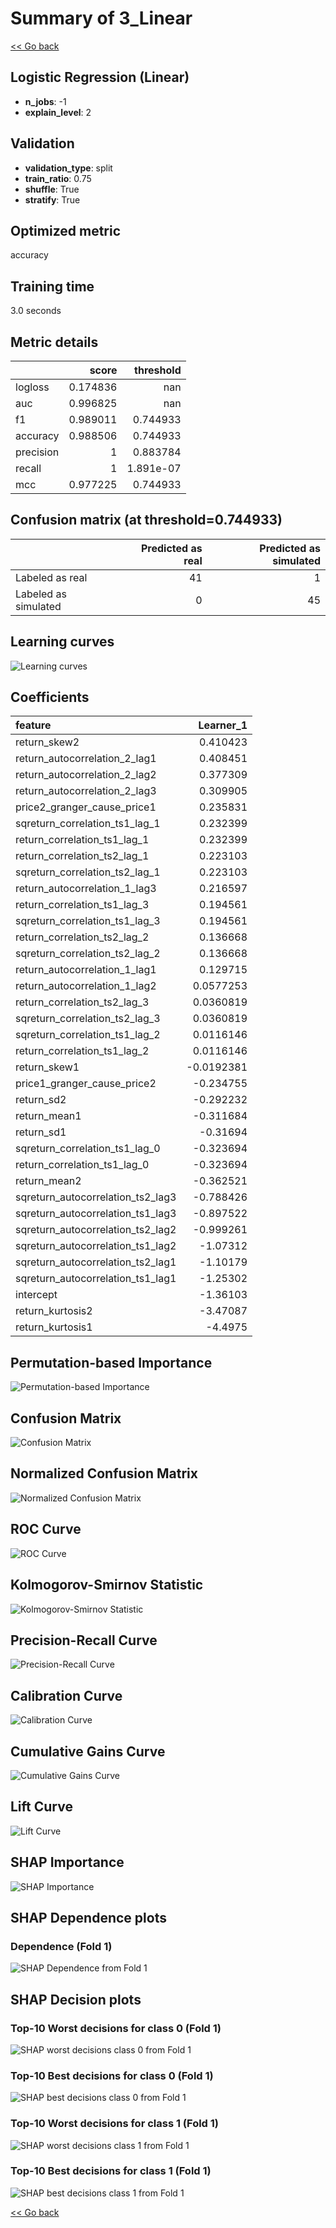 # Summary of 3_Linear

[<< Go back](../README.md)


## Logistic Regression (Linear)
- **n_jobs**: -1
- **explain_level**: 2

## Validation
 - **validation_type**: split
 - **train_ratio**: 0.75
 - **shuffle**: True
 - **stratify**: True

## Optimized metric
accuracy

## Training time

3.0 seconds

## Metric details
|           |    score |   threshold |
|:----------|---------:|------------:|
| logloss   | 0.174836 | nan         |
| auc       | 0.996825 | nan         |
| f1        | 0.989011 |   0.744933  |
| accuracy  | 0.988506 |   0.744933  |
| precision | 1        |   0.883784  |
| recall    | 1        |   1.891e-07 |
| mcc       | 0.977225 |   0.744933  |


## Confusion matrix (at threshold=0.744933)
|                      |   Predicted as real |   Predicted as simulated |
|:---------------------|--------------------:|-------------------------:|
| Labeled as real      |                  41 |                        1 |
| Labeled as simulated |                   0 |                       45 |

## Learning curves
![Learning curves](learning_curves.png)

## Coefficients
| feature                           |   Learner_1 |
|:----------------------------------|------------:|
| return_skew2                      |   0.410423  |
| return_autocorrelation_2_lag1     |   0.408451  |
| return_autocorrelation_2_lag2     |   0.377309  |
| return_autocorrelation_2_lag3     |   0.309905  |
| price2_granger_cause_price1       |   0.235831  |
| sqreturn_correlation_ts1_lag_1    |   0.232399  |
| return_correlation_ts1_lag_1      |   0.232399  |
| return_correlation_ts2_lag_1      |   0.223103  |
| sqreturn_correlation_ts2_lag_1    |   0.223103  |
| return_autocorrelation_1_lag3     |   0.216597  |
| return_correlation_ts1_lag_3      |   0.194561  |
| sqreturn_correlation_ts1_lag_3    |   0.194561  |
| return_correlation_ts2_lag_2      |   0.136668  |
| sqreturn_correlation_ts2_lag_2    |   0.136668  |
| return_autocorrelation_1_lag1     |   0.129715  |
| return_autocorrelation_1_lag2     |   0.0577253 |
| return_correlation_ts2_lag_3      |   0.0360819 |
| sqreturn_correlation_ts2_lag_3    |   0.0360819 |
| sqreturn_correlation_ts1_lag_2    |   0.0116146 |
| return_correlation_ts1_lag_2      |   0.0116146 |
| return_skew1                      |  -0.0192381 |
| price1_granger_cause_price2       |  -0.234755  |
| return_sd2                        |  -0.292232  |
| return_mean1                      |  -0.311684  |
| return_sd1                        |  -0.31694   |
| sqreturn_correlation_ts1_lag_0    |  -0.323694  |
| return_correlation_ts1_lag_0      |  -0.323694  |
| return_mean2                      |  -0.362521  |
| sqreturn_autocorrelation_ts2_lag3 |  -0.788426  |
| sqreturn_autocorrelation_ts1_lag3 |  -0.897522  |
| sqreturn_autocorrelation_ts2_lag2 |  -0.999261  |
| sqreturn_autocorrelation_ts1_lag2 |  -1.07312   |
| sqreturn_autocorrelation_ts2_lag1 |  -1.10179   |
| sqreturn_autocorrelation_ts1_lag1 |  -1.25302   |
| intercept                         |  -1.36103   |
| return_kurtosis2                  |  -3.47087   |
| return_kurtosis1                  |  -4.4975    |


## Permutation-based Importance
![Permutation-based Importance](permutation_importance.png)
## Confusion Matrix

![Confusion Matrix](confusion_matrix.png)


## Normalized Confusion Matrix

![Normalized Confusion Matrix](confusion_matrix_normalized.png)


## ROC Curve

![ROC Curve](roc_curve.png)


## Kolmogorov-Smirnov Statistic

![Kolmogorov-Smirnov Statistic](ks_statistic.png)


## Precision-Recall Curve

![Precision-Recall Curve](precision_recall_curve.png)


## Calibration Curve

![Calibration Curve](calibration_curve_curve.png)


## Cumulative Gains Curve

![Cumulative Gains Curve](cumulative_gains_curve.png)


## Lift Curve

![Lift Curve](lift_curve.png)



## SHAP Importance
![SHAP Importance](shap_importance.png)

## SHAP Dependence plots

### Dependence (Fold 1)
![SHAP Dependence from Fold 1](learner_fold_0_shap_dependence.png)

## SHAP Decision plots

### Top-10 Worst decisions for class 0 (Fold 1)
![SHAP worst decisions class 0 from Fold 1](learner_fold_0_shap_class_0_worst_decisions.png)
### Top-10 Best decisions for class 0 (Fold 1)
![SHAP best decisions class 0 from Fold 1](learner_fold_0_shap_class_0_best_decisions.png)
### Top-10 Worst decisions for class 1 (Fold 1)
![SHAP worst decisions class 1 from Fold 1](learner_fold_0_shap_class_1_worst_decisions.png)
### Top-10 Best decisions for class 1 (Fold 1)
![SHAP best decisions class 1 from Fold 1](learner_fold_0_shap_class_1_best_decisions.png)

[<< Go back](../README.md)
